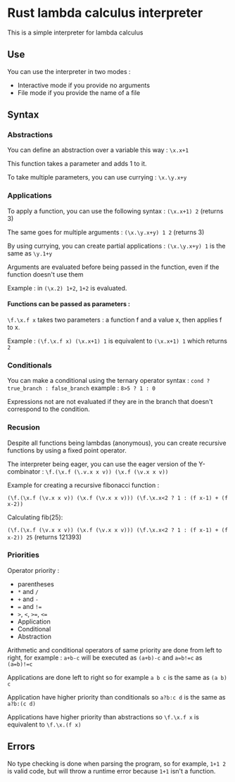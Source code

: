 # Rust lambda calculus interpreter

This is a simple interpreter for lambda calculus

## Use

You can use the interpreter in two modes :

 - Interactive mode if you provide no arguments
 - File mode if you provide the name of a file

## Syntax

### Abstractions

You can define an abstraction over a variable this way : `\x.x+1`

This function takes a parameter and adds 1 to it.

To take multiple parameters, you can use currying : `\x.\y.x+y`


### Applications

To apply a function, you can use the following syntax : `(\x.x+1) 2` (returns 3)

The same goes for multiple arguments : `(\x.\y.x+y) 1 2` (returns 3)

By using currying, you can create partial applications : `(\x.\y.x+y) 1` is the same as `\y.1+y`

Arguments are evaluated before being passed in the function, even if the function doesn't use them

Example : in `(\x.2) 1+2`, `1+2` is evaluated.

#### Functions can be passed as parameters :

`\f.\x.f x` takes two parameters : a function f and a value x, then applies f to x.

Example : `(\f.\x.f x) (\x.x+1) 1` is equivalent to `(\x.x+1) 1` which returns `2`

### Conditionals

You can make a conditional using the ternary operator syntax :
`cond ? true_branch : false_branch`
example : `8>5 ? 1 : 0`

Expressions not are not evaluated if they are in the branch that doesn't correspond to the condition.


### Recusion

Despite all functions being lambdas (anonymous), you can create recursive functions by using a fixed point operator.

The interpreter being eager, you can use the eager version of the Y-combinator : `\f.(\x.f (\.v.x x v)) (\x.f (\v.x x v))`

Example for creating a recursive fibonacci function :


`(\f.(\x.f (\v.x x v)) (\x.f (\v.x x v))) (\f.\x.x<2 ? 1 : (f x-1) + (f x-2))` 

Calculating fib(25):

`(\f.(\x.f (\v.x x v)) (\x.f (\v.x x v))) (\f.\x.x<2 ? 1 : (f x-1) + (f x-2)) 25` (returns 121393)

### Priorities

Operator priority :
 - parentheses
 - `*` and `/`
 - `+` and `-`
 - `=` and `!=`
 - `>`, `<`, `>=`, `<=`
 - Application
 - Conditional
 - Abstraction

Arithmetic and conditional operators of same priority are done from left to right, for example : `a+b-c` will be executed as `(a+b)-c` and `a=b!=c` as `(a=b)!=c`

Applications are done left to right so for example `a b c` is the same as `(a b) c`

Application have higher priority than conditionals so `a?b:c d` is the same as `a?b:(c d)`

Applications have higher priority than abstractions so `\f.\x.f x` is equivalent to `\f.\x.(f x)`


## Errors

No type checking is done when parsing the program, so for example, `1+1 2` is valid code, but will throw a runtime error because `1+1` isn't a function.
